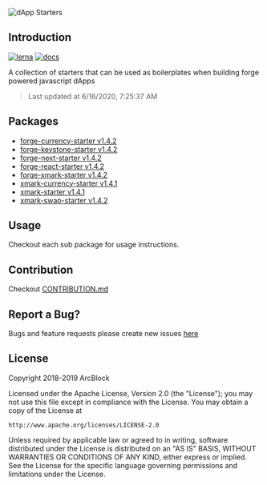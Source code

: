 ![dApp Starters](https://www.arcblock.io/.netlify/functions/badge/?text=dApp%20Starters)

## Introduction

[![lerna](https://img.shields.io/badge/maintained%20with-lerna-cc00ff.svg)](https://lernajs.io/)
[![docs](https://img.shields.io/badge/powered%20by-arcblock-green.svg)](https://docs.arcblock.io)

A collection of starters that can be used as boilerplates when building forge powered javascript dApps

> Last updated at 6/16/2020, 7:25:37 AM

## Packages

- [forge-currency-starter v1.4.2](./packages/forge-currency-starter)
- [forge-keystone-starter v1.4.2](./packages/forge-keystone-starter)
- [forge-next-starter v1.4.2](./packages/forge-next-starter)
- [forge-react-starter v1.4.2](./packages/forge-react-starter)
- [forge-xmark-starter v1.4.2](./packages/forge-xmark-starter)
- [xmark-currency-starter v1.4.1](./packages/xmark-currency-starter)
- [xmark-starter v1.4.1](./packages/xmark-starter)
- [xmark-swap-starter v1.4.2](./packages/xmark-swap-starter)

## Usage

Checkout each sub package for usage instructions.

## Contribution

Checkout [CONTRIBUTION.md](./CONTRIBUTION.md)

## Report a Bug?

Bugs and feature requests please create new issues [here](https://github.com/ArcBlock/forge-dapp-starters/issues)

## License

Copyright 2018-2019 ArcBlock

Licensed under the Apache License, Version 2.0 (the "License");
you may not use this file except in compliance with the License.
You may obtain a copy of the License at

    http://www.apache.org/licenses/LICENSE-2.0

Unless required by applicable law or agreed to in writing, software
distributed under the License is distributed on an "AS IS" BASIS,
WITHOUT WARRANTIES OR CONDITIONS OF ANY KIND, either express or implied.
See the License for the specific language governing permissions and
limitations under the License.
